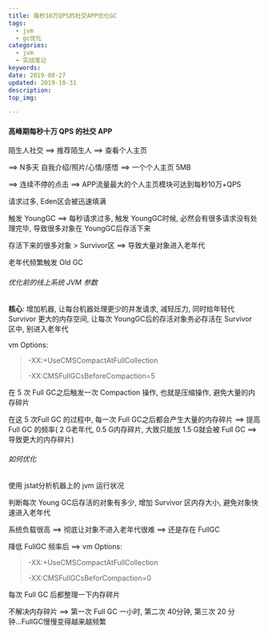 ```yaml
---
title: 每秒10万QPS的社交APP优化GC
tags:
  - jvm
  - gc优化
categories:
  - jvm
  - 实战笔记
keywords: 
date: 2019-08-27
updated: 2019-10-31
description: 
top_img:

---
```




#### 高峰期每秒十万 QPS 的社交 APP



陌生人社交   ==>   推荐陌生人   ==>  查看个人主页

==>  N多天 自我介绍/照片/心情/感悟   ==>  一个个人主页  5MB

==>  连续不停的点击  ==>  APP流量最大的个人主页模块可达到每秒10万+QPS



请求过多, Eden区会被迅速填满

触发 YoungGC  ==>  每秒请求过多, 触发 YoungGC时候, 必然会有很多请求没有处理完毕, 导致很多对象在 YoungGC后存活下来

存活下来的很多对象 > Survivor区  ==>  导致大量对象进入老年代

老年代频繁触发 Old GC



###### 优化前的线上系统 JVM 参数

**核心**: 增加机器, 让每台机器处理更少的并发请求, 减轻压力, 同时给年轻代 Survivor 更大的内存空间, 让每次 YoungGC后的存活对象务必存活在 Survivor 区中, 别进入老年代

vm Options:

> -XX:+UseCMSCompactAtFullCollection 
>
> -XX:CMSFullGCsBeforeCompaction=5

在 5 次 Full GC之后触发一次 Compaction 操作, 也就是压缩操作, 避免大量的内存碎片



在这 5 次Full GC 的过程中, 每一次 Full GC之后都会产生大量的内存碎片  ==>  提高 Full GC 的频率( 2 G老年代, 0.5 G内存碎片, 大致只能放 1.5 G就会被 Full GC ==> 导致更大的内存碎片)

###### 如何优化

使用 jstat分析机器上的 jvm 运行状况

判断每次 Young GC后存活的对象有多少, 增加 Survivor 区内存大小, 避免对象快速进入老年代

系统负载很高  ==>  彻底让对象不进入老年代很难  ==> 还是存在 FullGC

降低 FullGC 频率后 ==>  vm Options:

>-XX:+UseCMSCompactAtFullCollection
>
>-XX:CMSFullGCsBeforCompaction=0

每次 Full GC 后都整理一下内存碎片



不解决内存碎片 ==>  第一次 Full GC 一小时, 第二次 40分钟, 第三次 20 分钟...FullGC慢慢变得越来越频繁